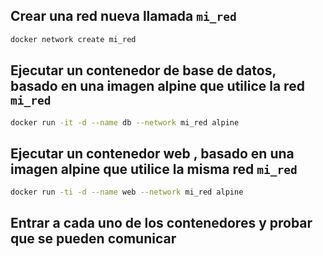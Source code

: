 ## Crear una red nueva llamada `mi_red`

```bash
docker network create mi_red
```

## Ejecutar un contenedor de base de datos, basado en una imagen alpine que utilice la red `mi_red`

```bash
docker run -it -d --name db --network mi_red alpine
```

## Ejecutar un contenedor web , basado en una imagen alpine que utilice la misma red `mi_red`


```bash
docker run -ti -d --name web --network mi_red alpine
```

## Entrar a cada uno de los contenedores y probar que se pueden comunicar

